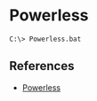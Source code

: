 # Powerless

`C:\> Powerless.bat`

## References

- [Powerless](https://github.com/gladiatx0r/Powerless)